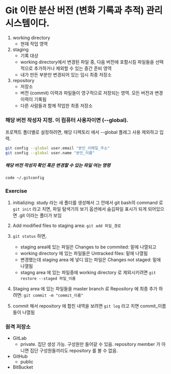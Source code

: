 # Git 이란 분산 버전 (변화 기록과 추적) 관리 시스템이다.

1. working directory
    - 현재 작업 영역
2. staging
    - 기록 대상
    - working directory에서 변경된 파일 중, 다음 버전에 포함시킬 파일들을 선택적으로 추가하거나 제외할 수 있는 중간 준비 영역
    - 내가 만든 부분만 변경되어 있는 임시 최종 저장소
3. repository
    - 저장소
    - 버전 (commit) 이력과 파일들이 영구적으로 저장되는 영역. 모든 버전과 변경이력이 기록됨
    - 다른 사람들과 함께 작업한 최종 저장소

### 해당 버전 작성자 지정. 이 컴퓨터 사용자이면 (--global). 

프로젝트 폴더별로 설정하려면, 해당 디렉토리 에서 --global 플래그 사용 제외하고 입력.

```bash
git config --global user.email "본인_이메일_주소"
git config --global user.name "본인_이름"
```
##### 해당 버전 작성자 확인 혹은 변경할 수 있는 파일 여는 명령
```bash
code ~/.gitconfig
```

### Exercise

1. initializing: study 라는 새 폴더를 생성해서 그 안에서 git bash의 command 로 `git init` 라고 치면, 파일 탐색기의 보기 옵션에서 숨김파일 표시가 되게 되어있으면  .git 이라는 폴더가 보임

2. Add modified files to staging area: `git add 파일_경로`

3. `git status` 하면, 
    - staging area에 있는 파일은 Changes to be commited: 밑에 나열되고
    - working directory 에 있는 파일들은 Untracked files: 밑에 나열됨
    - 변경했는데 staging area 에 넣디 않는 파일은 Changes not staged: 밑에 나열됨
    - stagng area 에 있는 파일중에 working directory 로 제외시키려면 `git restore --staged 파일_이름`

4. Staging area 에 있는 파일들을 master branch 로 Repository 에 최종 추가 하려면: `git commit -m "commit_이름"` 

5. commit 해서 repository 에 합친 내역을 보려면 `git log` 라고 치면 commit_이름 들이 나열됨

### 원격 저장소
- GitLab
  - private. 집단 생성 가능. 구성원만 들어갈 수 있음. repository member 가 아니면 집단 구성원들끼리도 repository 를 볼 수 없음. 
- GitHub
  - public
- BitBucket